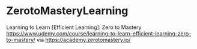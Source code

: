 # ZerotoMasteryLearning

Learning to Learn [Efficient Learning]: Zero to Mastery
https://www.udemy.com/course/learning-to-learn-efficient-learning-zero-to-mastery/
via
https://academy.zerotomastery.io/
